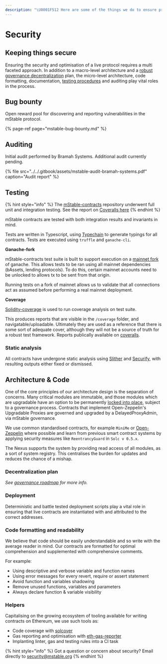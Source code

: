 ```yaml
---
description: "\U0001F512 Here are some of the things we do to ensure protocol security"
---
```


# Security

## Keeping things secure

Ensuring the security and optimisation of a live protocol requires a multi faceted approach. In addition to a macro-level architecture and a [robust governance decentralization](../versioning.md) plan, the micro-level architecture, code formatting, documentation, [testing procedures](./#testing) and auditing play vital roles in the process.

## Bug bounty

Open reward pool for discovering and reporting vulnerabilities in the mStable protocol.

{% page-ref page="mstable-bug-bounty.md" %}

## Auditing

Initial audit performed by Bramah Systems. Additional audit currently pending.

{% file src="../../.gitbook/assets/mstable-audit-bramah-systems.pdf" caption="Audit report" %}

## Testing

{% hint style="info" %}
The [mStable-contracts](https://github.com/mstable/mstable-contracts) repository underwent full unit and integration testing. See the report on [Coveralls here](https://coveralls.io/github/mstable/mStable-contracts)
{% endhint %}

mStable contracts are tested with both integration results and invariants in mind.

Tests are written in Typescript, using [Typechain](https://github.com/ethereum-ts/TypeChain) to generate typings for all contracts. Tests are executed using `truffle` and `ganache-cli`.

**Ganache-fork**

mStable-contracts test suite is built to support execution on a [mainnet fork](https://medium.com/ethereum-grid/forking-ethereum-mainnet-mint-your-own-dai-d8b62a82b3f7) of ganache. This allows tests to be ran using all mainnet dependencies \(bAssets, lending protocols\). To do this, certain mainnet accounts need to be unlocked to allows tx to be sent from that origin.

Running tests on a fork of mainnet allows us to validate that all connections act as assumed before performing a real mainnet deployment.

**Coverage**

[Solidity-coverage](https://github.com/sc-forks/solidity-coverage) is used to run coverage analysis on test suite.

This produces reports that are visible in the `/coverage` folder, and navigatable/uploadable. Ultimately they are used as a reference that there is some sort of adequate cover, although they will not be a source of truth for a robust test framework. Reports publically available on [coveralls](https://coveralls.io/github/mstable/mStable-contracts).

### Static analysis

All contracts have undergone static analysis using [Slither](https://github.com/crytic/slither) and [Securify](https://securify.chainsecurity.com/), with resulting outputs either fixed or dismissed.

## Architecture & Code

One of the core principles of our architecture design is the separation of concerns. Many critical modules are immutable, and those modules which are upgradable have an option to be permanently [locked into place](https://app.gitbook.com/@mstable/s/mstable/~/drafts/-M-OWaaE9NNL_1dZ2XvI/protocol/architecture#locking-modules), subject to a governance process. Contracts that implement Open-Zeppelin's Upgradable Proxies are governed and upgraded by a DelayedProxyAdmin, via mStable governance.

We use common standardised contracts, for example `MiniMe` or [Open-Zeppelin](https://openzeppelin.com/contracts/) where possible and learn from previous smart contract systems by applying security measures like `ReentrancyGuard` in `Solc v 0.5.x`. 

The Nexus supports the system by providing read access of all modules, as a sort of system registry. This centralises the burden for updates and reduces the chance of a mishap. 

### Decentralization plan

_See_ [_governance roadmap_](../versioning.md#phases-of-decentralisation) _for more info._

### **Deployment**

Deterministic and battle tested deployment scripts play a vital role in ensuring that live contracts are instantiated with and attributed to the correct addresses.

### Code formatting and readability

We believe that code should be easily understandable and so write with the average reader in mind. Our contracts are formatted for optimal comprehension and supplemented with comprehensive comments.

For example:

* Using descriptive and verbose variable and function names
* Using error messages for every revert, require or assert statement
* Avoid function and variables shadowing
* Remove unused functions, variables and parameters
* Always declare function & variable visibility

### Helpers

Capitalising on the growing ecosystem of tooling available for writing contracts on Ethereum, we use such tools as:

* Code coverage with [solcover](https://github.com/sc-forks/solidity-coverage)
* Gas reporting and optimisation with [eth-gas-reporter](https://www.npmjs.com/package/eth-gas-reporter)
* Implanting linter, gas and testing rules into a CI task

{% hint style="info" %}
Got a question or concern about security? Email directly to [security@mstable.org](mailto:security@mstable.org)
{% endhint %}

